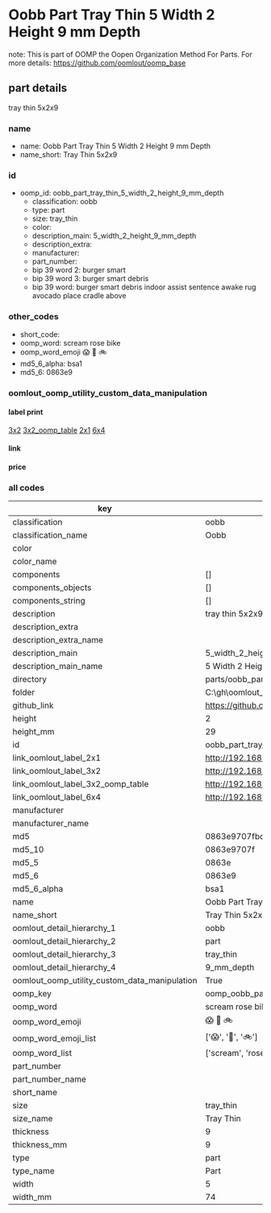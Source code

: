 # Oobb Part Tray Thin 5 Width 2 Height 9 mm Depth  

note: This is part of OOMP the Oopen Organization Method For Parts. For more details: https://github.com/oomlout/oomp_base

##  part details
  



tray thin 5x2x9



### name
* name: Oobb Part Tray Thin 5 Width 2 Height 9 mm Depth
* name_short: Tray Thin 5x2x9 
### id
* oomp_id: oobb_part_tray_thin_5_width_2_height_9_mm_depth
  * classification: oobb
  * type: part
  * size: tray_thin
  * color: 
  * description_main: 5_width_2_height_9_mm_depth
  * description_extra: 
  * manufacturer: 
  * part_number: 
  * bip 39 word 2: burger smart
  * bip 39 word 3: burger smart debris
  * bip 39 word: burger smart debris indoor assist sentence awake rug avocado place cradle above

### other_codes
* short_code: 
* oomp_word: scream rose bike
* oomp_word_emoji :scream: :rose: :bike:
* md5_6_alpha: bsa1
* md5_6: 0863e9






### oomlout_oomp_utility_custom_data_manipulation
#### label print
[3x2](http://192.168.1.245:1112/?label=oomp%20bsa1)
[3x2_oomp_table](http://192.168.1.108:1112/?label=oomp%20bsa1)
[2x1](http://192.168.1.242:1112/?label=oomp%20bsa1)
[6x4](http://192.168.1.55:1112/?label=oomp%20bsa1)    

#### link

                              

#### price







### all codes 
| key | value |  
| --- | --- |  
| classification | oobb |  
| classification_name | Oobb |  
| color |  |  
| color_name |  |  
| components | [] |  
| components_objects | [] |  
| components_string | [] |  
| description | tray thin 5x2x9 |  
| description_extra |  |  
| description_extra_name |  |  
| description_main | 5_width_2_height_9_mm_depth |  
| description_main_name | 5 Width 2 Height 9 mm Depth |  
| directory | parts/oobb_part_tray_thin_5_width_2_height_9_mm_depth |  
| folder | C:\gh\oomlout_oobb_version_4_generated_parts\things\oobb_part_tray_thin_5_width_2_height_9_mm_depth |  
| github_link | https://github.com/oomlout/oomlout_oomp_part_src/tree/main/parts/oobb_part_tray_thin_5_width_2_height_9_mm_depth |  
| height | 2 |  
| height_mm | 29 |  
| id | oobb_part_tray_thin_5_width_2_height_9_mm_depth |  
| link_oomlout_label_2x1 | http://192.168.1.242:1112/?label=oomp%20bsa1 |  
| link_oomlout_label_3x2 | http://192.168.1.245:1112/?label=oomp%20bsa1 |  
| link_oomlout_label_3x2_oomp_table | http://192.168.1.108:1112/?label=oomp%20bsa1 |  
| link_oomlout_label_6x4 | http://192.168.1.55:1112/?label=oomp%20bsa1 |  
| manufacturer |  |  
| manufacturer_name |  |  
| md5 | 0863e9707fbd02070f86e73070f320f5 |  
| md5_10 | 0863e9707f |  
| md5_5 | 0863e |  
| md5_6 | 0863e9 |  
| md5_6_alpha | bsa1 |  
| name | Oobb Part Tray Thin 5 Width 2 Height 9 mm Depth |  
| name_short | Tray Thin 5x2x9  |  
| oomlout_detail_hierarchy_1 | oobb |  
| oomlout_detail_hierarchy_2 | part |  
| oomlout_detail_hierarchy_3 | tray_thin |  
| oomlout_detail_hierarchy_4 | 9_mm_depth |  
| oomlout_oomp_utility_custom_data_manipulation | True |  
| oomp_key | oomp_oobb_part_tray_thin_5_width_2_height_9_mm_depth |  
| oomp_word | scream rose bike |  
| oomp_word_emoji | :scream: :rose: :bike: |  
| oomp_word_emoji_list | [':scream:', ':rose:', ':bike:'] |  
| oomp_word_list | ['scream', 'rose', 'bike'] |  
| part_number |  |  
| part_number_name |  |  
| short_name |  |  
| size | tray_thin |  
| size_name | Tray Thin |  
| thickness | 9 |  
| thickness_mm | 9 |  
| type | part |  
| type_name | Part |  
| width | 5 |  
| width_mm | 74 |  
